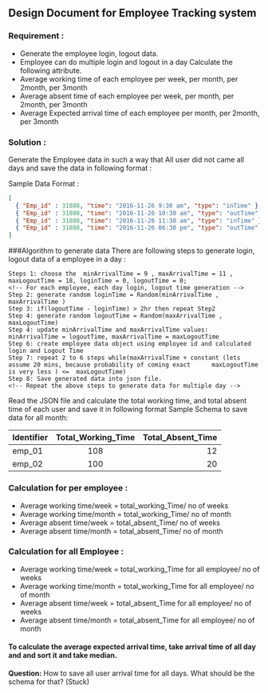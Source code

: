 ## Design Document for Employee Tracking system 
 
### Requirement :  
* Generate the employee login, logout data.  
* Employee can do multiple login and logout in a day 
Calculate the following attribute. 
* Average working time of each employee per week, per month, per 2month, per 3month 
* Average absent time of each employee per week, per month,  per 2month, per 3month 
* Average Expected arrival time of each employee  per month,  per 2month, per 3month 
 
### Solution : 
 Generate the Employee data in such a way that All user did not came all days and save the data in following format :  
 
Sample Data Format : 
```json
[ 
  { "Emp_id" : 31808, "time": "2016-11-26 9:30 am", "type": "inTime" },  
  { "Emp_id" : 31808, "time": "2016-11-26 10:30 am", "type": "outTime" },  
  { "Emp_id" : 31808, "time": "2016-11-26 11:30 am", "type": "inTime" },  
  { "Emp_id" : 31808, "time": "2016-11-26 06:30 pm", "type": "outTime" }  
] 
```
###Algorithm to generate data
There are following steps to generate login, logout data of a employee in a day :  
```
Steps 1: choose the  minArrivalTime = 9 , maxArrivalTime = 11 , maxLogoutTime = 18, loginTime = 0, logoutTime = 0; 
<!-- For each employee, each day login, logout time generation -->                                
Step 2: generate random loginTime = Random(minArrivalTime , maxArrivalTime )                                   
Step 3: if(logoutTime - loginTime) > 2hr then repeat Step2                                                   
Step 4: generate random logoutTime = Random(maxArrivalTime , maxLogoutTime)                                       
Step 4: update minArrivalTime and maxArrivalTime values: minArrivalTime = logoutTime, maxArrivalTime = maxLogoutTime       
Step 6: create employee data object using employee id and calculated login and Logout Time                          
Step 7: repeat 2 to 6 steps while(maxArrivalTime + constant (lets assume 20 mins, because probability of coming exact      maxLogoutTime is very less ) <=  maxLogoutTime)                                             
Step 8: Save generated data into json file.                                                            
<!-- Repeat the above steps to generate data for multiple day -->    
```
  
Read the JSON file and calculate the total working time, and total absent time of each user and save it in following format 
Sample Schema to save data for all month:  


Identifier  | Total_Working_Time | Total_Absent_Time |
 ------------ | :-----------: | -----------: |
emp_01       |       108     |      12      |
emp_02       |       100     |      20      |                                                                  
 
### Calculation for per employee :                                                      
* Average working time/week = total_working_Time/ no of weeks                                          
* Average working time/month = total_working_Time/ no of month                                                    
* Average absent time/week = total_absent_Time/ no of weeks                                                       
* Average absent time/month = total_absent_Time/ no of month  

### Calculation for all Employee :                                      
* Average working time/week = total_working_Time for all employee/ no of weeks                                   
* Average working time/month = total_working_Time for all employee/ no of month 
* Average absent time/week = total_absent_Time for all employee/ no of weeks 
* Average absent time/month = total_absent_Time for all employee/ no of month                                       
 
 
#### To calculate the average expected arrival time, take arrival time of all day and  and sort it and take median.  
**Question:** How to save all user arrival time for all days. What should be the schema for that? (Stuck) 
  
  
 
